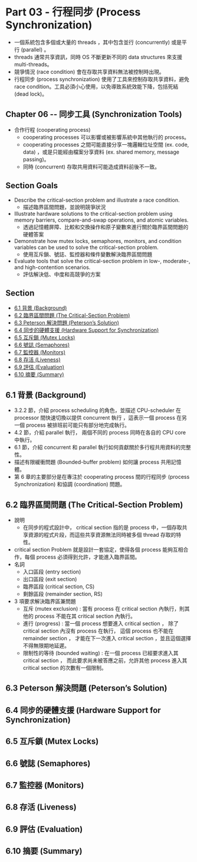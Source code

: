 # Part 03 - 行程同步 (Process Synchronization) #

* 一個系統包含多個或大量的 threads ，其中包含並行 (concurrently) 或是平行 (parallel) 。
* threads 通常共享資訊，同時 OS 不斷更新不同的 data structures 來支援 multi-threads。
* 競爭情況 (race condition) 會在存取共享資料無法被控制時出現。
* 行程同步 (process synchronization) 使用了工具來控制存取共享資料，避免 race condition。工具必須小心使用，以免導致系統效能下降，包括死結 (dead lock)。

## Chapter 06 -- 同步工具 (Synchronization Tools) ##

* 合作行程 (cooperating process)
  * cooperating processes 可以影響或被影響系統中其他執行的 process。
  * cooperating processes 之間可能直接分享一塊邏輯位址空間 (ex. code, data) ，或是只能經由檔案分享資料 (ex. shared memory, message passing)。
  * 同時 (concurrent) 存取共用資料可能造成資料前後不一致。

## Section Goals ##

* Describe the critical-section problem and illustrate a race condition.
  * 描述臨界區間問題，並說明競爭狀況
* Illustrate hardware solutions to the critical-section problem using memory barriers, compare-and-swap operations, and atomic variables.
  * 透過記憶體屏障、比較和交換操作和原子變數來進行關於臨界區間問題的硬體答案
* Demonstrate how mutex locks, semaphores, monitors, and condition variables can be used to solve the critical-section problem.
  * 使用互斥鎖、號誌、監控器和條件變數解決臨界區間問題
* Evaluate tools that solve the critical-section problem in low-, moderate-, and high-contention scenarios.
  * 評估解決低、中度和高競爭的方案

## Section ##

* [6.1 背景 (Background)](#61-背景-background)
* [6.2 臨界區間問題 (The Critical-Section Problem)](#62-臨界區間問題-the-critical-section-problem)
* [6.3 Peterson 解決問題 (Peterson’s Solution)](#63-peterson-解決問題-petersons-solution)
* [6.4 同步的硬體支援 (Hardware Support for Synchronization)](#64-同步的硬體支援-hardware-support-for-synchronization)
* [6.5 互斥鎖 (Mutex Locks)](#65-互斥鎖-mutex-locks)
* [6.6 號誌 (Semaphores)](#66-號誌-semaphores)
* [6.7 監控器 (Monitors)](#67-監控器-monitors)
* [6.8 存活 (Liveness)](#68-存活-liveness)
* [6.9 評估 (Evaluation)](#69-評估-evaluation)
* [6.10 摘要 (Summary)](#610-摘要-summary)

## 6.1 背景 (Background) ##

* 3.2.2 節，介紹 process scheduling 的角色，並描述 CPU-scheduler 在 processor 間快速切換以提供 concurrent 執行 ，這表示一個 process 在另一個 process 被排班前可能只有部分地完成執行。
* 4.2 節，介紹 parallel 執行， 兩個不同的 process 同時在各自的 CPU core 中執行。
* 6.1 節，介紹 concurrent 和 parallel 執行如何貢獻關於多行程共用資料的完整性。
* 描述有限緩衝問題 (Bounded-buffer problem) 如何讓 process 共用記憶體。
* 第 6 章的主要部分是在專注於 cooperating process 間的行程同步 (process Synchronization) 和協調 (coordination) 問題。

## 6.2 臨界區間問題 (The Critical-Section Problem) ##

* 說明
  * 在同步的程式設計中， critical section 指的是 process 中，一個存取共享資源的程式片段，而這些共享資源無法同時被多個 thread 存取的特性。
* critical section Problem 就是設計一套協定，使得各個 process 能夠互相合作，每個 process 必須得到允許，才能進入臨界區間。
* 名詞
  * 入口區段 (entry section)
  * 出口區段 (exit section)
  * 臨界區段 (critical section, CS)
  * 剩餘區段 (remainder section, RS)
* 3 項要求解決臨界區兼問題
  * 互斥 (mutex exclusion) : 當有 process 在 critical section 內執行，則其他的 process 不能在其 critical section 內執行。
  * 進行 (progress) : 當一個 process 想要進入 critical section ， 除了 critical section 內沒有 process 在執行， 這個 process 也不能在 remainder section ， 才能在下一次進入 critical section ，並且這個選擇不得無限期地延遲。
  * 限制性的等待 (bounded waiting) : 在一個 process 已經要求進入其 critical section ， 而此要求尚未被答應之前，允許其他 process 進入其 critical section 的次數有一個限制。

## 6.3 Peterson 解決問題 (Peterson’s Solution) ##

## 6.4 同步的硬體支援 (Hardware Support for Synchronization) ##

## 6.5 互斥鎖 (Mutex Locks) ##

## 6.6 號誌 (Semaphores) ##

## 6.7 監控器 (Monitors) ##

## 6.8 存活 (Liveness) ##

## 6.9 評估 (Evaluation) ##

## 6.10 摘要 (Summary) ##
